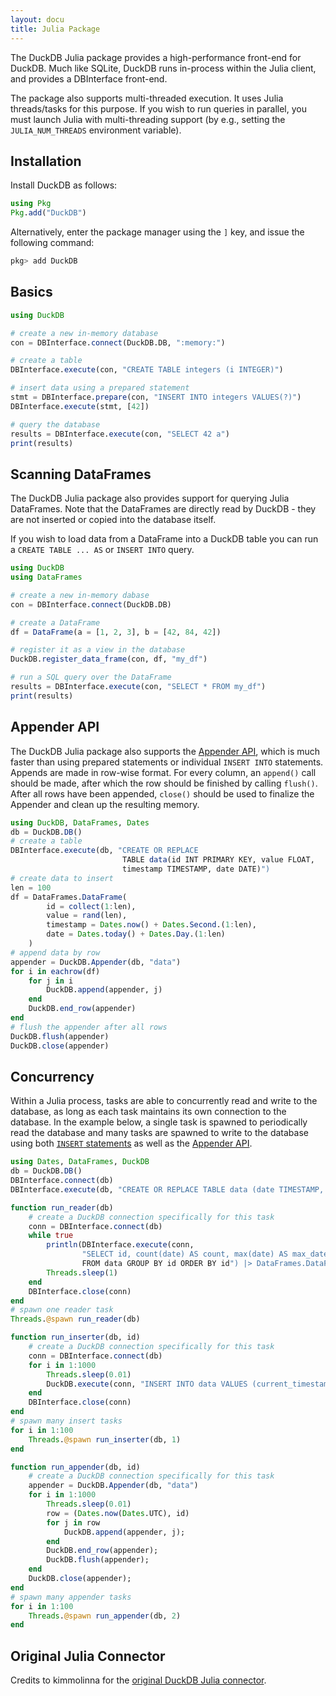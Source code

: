 ```yaml
---
layout: docu
title: Julia Package
---
```


The DuckDB Julia package provides a high-performance front-end for DuckDB. Much like SQLite, DuckDB runs in-process within the Julia client, and provides a DBInterface front-end.

The package also supports multi-threaded execution. It uses Julia threads/tasks for this purpose. If you wish to run queries in parallel, you must launch Julia with multi-threading support (by e.g., setting the `JULIA_NUM_THREADS` environment variable).

## Installation

Install DuckDB as follows:

```julia
using Pkg
Pkg.add("DuckDB")
```

Alternatively, enter the package manager using the `]` key, and issue the following command:

```julia
pkg> add DuckDB
```

## Basics

```julia
using DuckDB

# create a new in-memory database
con = DBInterface.connect(DuckDB.DB, ":memory:")

# create a table
DBInterface.execute(con, "CREATE TABLE integers (i INTEGER)")

# insert data using a prepared statement
stmt = DBInterface.prepare(con, "INSERT INTO integers VALUES(?)")
DBInterface.execute(stmt, [42])

# query the database
results = DBInterface.execute(con, "SELECT 42 a")
print(results)
```

## Scanning DataFrames

The DuckDB Julia package also provides support for querying Julia DataFrames. Note that the DataFrames are directly read by DuckDB - they are not inserted or copied into the database itself.

If you wish to load data from a DataFrame into a DuckDB table you can run a `CREATE TABLE ... AS` or `INSERT INTO` query.

```julia
using DuckDB
using DataFrames

# create a new in-memory dabase
con = DBInterface.connect(DuckDB.DB)

# create a DataFrame
df = DataFrame(a = [1, 2, 3], b = [42, 84, 42])

# register it as a view in the database
DuckDB.register_data_frame(con, df, "my_df")

# run a SQL query over the DataFrame
results = DBInterface.execute(con, "SELECT * FROM my_df")
print(results)
```

## Appender API

The DuckDB Julia package also supports the [Appender API](../data/appender), which is much faster than using prepared statements or individual `INSERT INTO` statements. Appends are made in row-wise format. For every column, an `append()` call should be made, after which the row should be finished by calling `flush()`. After all rows have been appended, `close()` should be used to finalize the Appender and clean up the resulting memory.

```julia
using DuckDB, DataFrames, Dates
db = DuckDB.DB()
# create a table
DBInterface.execute(db, "CREATE OR REPLACE
                         TABLE data(id INT PRIMARY KEY, value FLOAT,
                         timestamp TIMESTAMP, date DATE)")
# create data to insert 
len = 100
df = DataFrames.DataFrame(
        id = collect(1:len),
        value = rand(len),
        timestamp = Dates.now() + Dates.Second.(1:len),
        date = Dates.today() + Dates.Day.(1:len)
    )
# append data by row
appender = DuckDB.Appender(db, "data")
for i in eachrow(df)
    for j in i
        DuckDB.append(appender, j)
    end
    DuckDB.end_row(appender)
end
# flush the appender after all rows
DuckDB.flush(appender)
DuckDB.close(appender)
```

## Concurrency

Within a Julia process, tasks are able to concurrently read and write to the database, as long as each task maintains its own connection to the database.  In the example below, a single task is spawned to periodically read the database and many tasks are spawned to write to the database using both [`INSERT` statements](../sql/statements/insert) as well as the [Appender API](../data/appender).

```julia
using Dates, DataFrames, DuckDB
db = DuckDB.DB()
DBInterface.connect(db)
DBInterface.execute(db, "CREATE OR REPLACE TABLE data (date TIMESTAMP, id INT)")

function run_reader(db)
    # create a DuckDB connection specifically for this task
    conn = DBInterface.connect(db)
    while true
        println(DBInterface.execute(conn,
                "SELECT id, count(date) AS count, max(date) AS max_date
                FROM data GROUP BY id ORDER BY id") |> DataFrames.DataFrame)
        Threads.sleep(1)
    end
    DBInterface.close(conn)
end
# spawn one reader task
Threads.@spawn run_reader(db)

function run_inserter(db, id)
    # create a DuckDB connection specifically for this task
    conn = DBInterface.connect(db)
    for i in 1:1000
        Threads.sleep(0.01)
        DuckDB.execute(conn, "INSERT INTO data VALUES (current_timestamp, ?)"; id);
    end
    DBInterface.close(conn)
end 
# spawn many insert tasks
for i in 1:100
    Threads.@spawn run_inserter(db, 1)
end

function run_appender(db, id)
    # create a DuckDB connection specifically for this task
    appender = DuckDB.Appender(db, "data")
    for i in 1:1000
        Threads.sleep(0.01)
        row = (Dates.now(Dates.UTC), id)
        for j in row
            DuckDB.append(appender, j);
        end
        DuckDB.end_row(appender);
        DuckDB.flush(appender);
    end 
    DuckDB.close(appender);
end
# spawn many appender tasks
for i in 1:100
    Threads.@spawn run_appender(db, 2)
end
```

## Original Julia Connector

Credits to kimmolinna for the [original DuckDB Julia connector](https://github.com/kimmolinna/DuckDB.jl).
